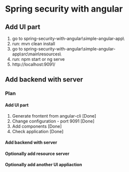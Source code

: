 # Spring security with angular
## Add UI part
1. go to spring-security-with-angular\simple-angular-app\
2. run: mvn clean install
3. go to spring-security-with-angular\simple-angular-app\src\main\resources\
4. run: npm start or ng serve
5. http://localhost:9091/
## Add backend with server



### Plan
#### Add UI part
1. Generate frontent from angular-cli  [Done]
2. Change configuration - port 9091    [Done]
3. Add components                      [Done]
4. Check application                   [Done]

#### Add backend with server

#### Optionally add resource server

#### Optionally add another UI appliaction